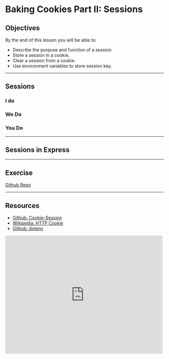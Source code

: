 # Baking Cookies Part II: Sessions

## Objectives

By the end of this lesson you will be able to:

- Describe the purpose and function of a session.
- Store a session in a cookie.
- Clear a session from a cookie.
- Use environment variables to store session key.

***

## Sessions

### I do

### We Do

### You Do

***

## Sessions in Express

***

## Exercise

[Github Repo]()

***

## Resources

- [Github: Cookie-Session](https://github.com/expressjs/cookie-session)
- [Wikipedia: HTTP Cookie](https://en.wikipedia.org/wiki/HTTP_cookie)
- [Github: dotenv](https://github.com/motdotla/dotenv)

<iframe src="https://player.vimeo.com/video/141306923?byline=0&portrait=0" width="500" height="375" frameborder="0" webkitallowfullscreen mozallowfullscreen allowfullscreen></iframe>

